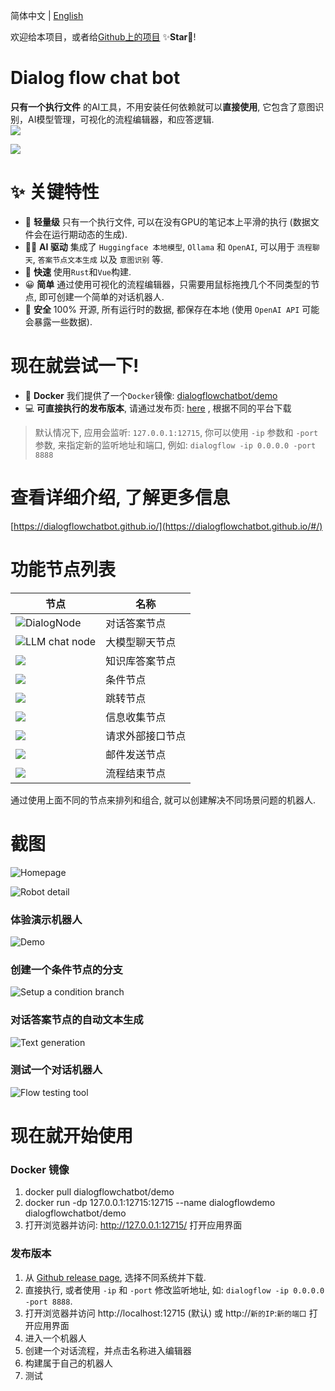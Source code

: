 简体中文 | [English](./README.md)

欢迎给本项目，或者给[Github上的项目](https://github.com/dialogflowchatbot/dialogflow) ✨**Star**🎇!

# Dialog flow chat bot
**只有一个执行文件** 的AI工具，不用安装任何依赖就可以**直接使用**, 它包含了意图识别，AI模型管理，可视化的流程编辑器，和应答逻辑.  
<img src="https://img.shields.io/badge/Latest_version-v1.17.5-blue" />

![](./doc/assets/screenshots/flow-editor.png)

# ✨ 关键特性
* 🛒 **轻量级** 只有一个执行文件, 可以在没有GPU的笔记本上平滑的执行 (数据文件会在运行期动态的生成).
* 🐱‍🏍 **AI 驱动** 集成了 `Huggingface 本地模型`, `Ollama` 和 `OpenAI`, 可以用于 `流程聊天`, `答案节点文本生成` 以及 `意图识别` 等.
* 🚀 **快速** 使用`Rust`和`Vue`构建.
* 😀 **简单** 通过使用可视化的流程编辑器，只需要用鼠标拖拽几个不同类型的节点, 即可创建一个简单的对话机器人.
* 🔐 **安全** 100% 开源, 所有运行时的数据, 都保存在本地 (使用 `OpenAI API` 可能会暴露一些数据).

# 现在就尝试一下!
* 🐋 **Docker** 我们提供了一个`Docker`镜像: [dialogflowchatbot/demo](https://hub.docker.com/repository/docker/dialogflowchatbot/demo)
* 💻 **可直接执行的发布版本**, 请通过发布页: [here](https://github.com/dialogflowchatbot/dialogflow/releases) , 根据不同的平台下载

> 默认情况下, 应用会监听: `127.0.0.1:12715`, 你可以使用 `-ip` 参数和 `-port` 参数, 来指定新的监听地址和端口, 例如: `dialogflow -ip 0.0.0.0 -port 8888`

<!-- # Releases and source code
* 💾 If you're looking for **binary releases**, please check [here](https://github.com/dialogflowchatbot/dialogflow/releases)
* 🎈 The **back end** of this application is [here](https://github.com/dialogflowchatbot/dialogflow-backend)
* 🎨 The **front end** of this application is [here](https://github.com/dialogflowchatbot/dialogflow-frontend) -->

# 查看详细介绍, 了解更多信息
[https://dialogflowchatbot.github.io/](https://dialogflowchatbot.github.io/#/)

# 功能节点列表
|节点|名称|
|----|----|
|![DialogNode](./doc/assets/screenshots/dialogNode.png)|对话答案节点|
|![LLM chat node](./doc/assets/screenshots/llmChatNode.png)|大模型聊天节点|
|![](./doc/assets/screenshots/knowledgeBaseAnswerNode.png)|知识库答案节点|
|![](./doc/assets/screenshots/conditionNode.png)|条件节点|
|![](./doc/assets/screenshots/gotoNode.png)|跳转节点|
|![](./doc/assets/screenshots/collectNode.png)|信息收集节点|
|![](./doc/assets/screenshots/externalApiNode.png)|请求外部接口节点|
|![](./doc/assets/screenshots/sendEmailNode.png)|邮件发送节点|
|![](./doc/assets/screenshots/theEndNode.png)|流程结束节点|

通过使用上面不同的节点来排列和组合, 就可以创建解决不同场景问题的机器人.

# 截图
![Homepage](./doc/assets/screenshots/homepage.png)

![Robot detail](./doc/assets/screenshots/robotDetail.png)

### 体验演示机器人
![Demo](./doc/assets/screenshots/demo1.gif)

### 创建一个条件节点的分支
![Setup a condition branch](./doc/assets/screenshots/condition1.gif)

### 对话答案节点的自动文本生成

![Text generation](./doc/assets/screenshots/textGeneration.gif "Text generation")

### 测试一个对话机器人
![Flow testing tool](./doc/assets/screenshots/testing.png "Flow testing tool")


# 现在就开始使用

### Docker 镜像
1. docker pull dialogflowchatbot/demo
2. docker run -dp 127.0.0.1:12715:12715 --name dialogflowdemo dialogflowchatbot/demo
3. 打开浏览器并访问: http://127.0.0.1:12715/ 打开应用界面

### 发布版本
1. 从 [Github release page](https://github.com/dialogflowchatbot/dialogflow/releases), 选择不同系统并下载.
1. 直接执行, 或者使用 `-ip` 和 `-port` 修改监听地址, 如: `dialogflow -ip 0.0.0.0 -port 8888`.
1. 打开浏览器并访问 http://localhost:12715 (默认) 或 http://`新的IP`:`新的端口` 打开应用界面
1. 进入一个机器人
2. 创建一个对话流程，并点击名称进入编辑器
1. 构建属于自己的机器人
1. 测试
